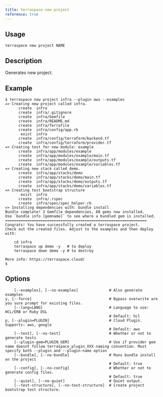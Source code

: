 ```yaml
---
title: terraspace new project
reference: true
---
```


## Usage

    terraspace new project NAME

## Description

Generates new project.

## Example

    $ terraspace new project infra --plugin aws --examples
    => Creating new project called infra.
          create  infra
          create  infra/.gitignore
          create  infra/Gemfile
          create  infra/README.md
          create  infra/Terrafile
          create  infra/config/app.rb
           exist  infra
          create  infra/config/terraform/backend.tf
          create  infra/config/terraform/provider.tf
    => Creating test for new module: example
          create  infra/app/modules/example
          create  infra/app/modules/example/main.tf
          create  infra/app/modules/example/outputs.tf
          create  infra/app/modules/example/variables.tf
    => Creating new stack called demo.
          create  infra/app/stacks/demo
          create  infra/app/stacks/demo/main.tf
          create  infra/app/stacks/demo/outputs.tf
          create  infra/app/stacks/demo/variables.tf
    => Creating test bootstrap structure
           exist  infra
          create  infra/.rspec
          create  infra/spec/spec_helper.rb
    => Installing dependencies with: bundle install
    Bundle complete! 3 Gemfile dependencies, 88 gems now installed.
    Use `bundle info [gemname]` to see where a bundled gem is installed.
    ================================================================
    Congrats! You have successfully created a terraspace project.
    Check out the created files. Adjust to the examples and then deploy with:

        cd infra
        terraspace up demo -y   # to deploy
        terraspace down demo -y # to destroy

    More info: https://terraspace.cloud/
    $


## Options

```
    [--examples], [--no-examples]              # Also generate examples
y, [--force]                                   # Bypass overwrite are you sure prompt for existing files.
    [--lang=LANG]                              # Language to use: HCL/ERB or Ruby DSL
                                               # Default: hcl
p, [--plugin=PLUGIN]                           # Cloud Plugin. Supports: aws, google
                                               # Default: aws
    [--test], [--no-test]                      # Whether or not to generate tests
    [--plugin-gem=PLUGIN_GEM]                  # Use if provider gem name doesnt follow terraspace_plugin_XXX naming convention. Must specify both --plugin and --plugin-name option
    [--bundle], [--no-bundle]                  # Runs bundle install on the project
                                               # Default: true
    [--config], [--no-config]                  # Whether or not to generate config files.
                                               # Default: true
    [--quiet], [--no-quiet]                    # Quiet output.
    [--test-structure], [--no-test-structure]  # Create project bootstrap test structure.
```

